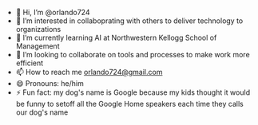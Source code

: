 - 👋 Hi, I’m @orlando724
- 👀 I’m interested in collaboprating with others to deliver technology to organizations
- 🌱 I’m currently learning AI at Northwestern Kellogg School of Management
- 💞️ I’m looking to collaborate on tools and processes to make work more efficient
- 📫 How to reach me orlando724@gmail.com
- 😄 Pronouns: he/him
- ⚡ Fun fact: my dog's name is Google because my kids thought it would be funny to setoff all the Google Home speakers each time they calls our dog's name

<!---
orlando724/orlando724 is a ✨ special ✨ repository because its `README.md` (this file) appears on your GitHub profile.
You can click the Preview link to take a look at your changes.
--->
